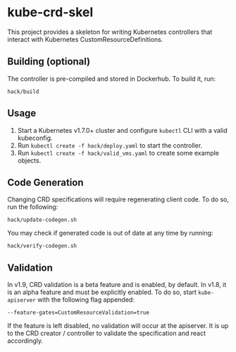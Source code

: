 kube-crd-skel
=============

This project provides a skeleton for writing Kubernetes controllers that interact with Kubernetes CustomResourceDefinitions.

## Building (optional)

The controller is pre-compiled and stored in Dockerhub. To build it, run:

`hack/build`

## Usage

1. Start a Kubernetes v1.7.0+ cluster and configure `kubectl` CLI with a valid kubeconfig.
2. Run `kubectl create -f hack/deploy.yaml` to start the controller.
3. Run `kubectl create -f hack/valid_vms.yaml` to create some example objects.

## Code Generation

Changing CRD specifications will require regenerating client code. To do so,
run the following:

`hack/update-codegen.sh`

You may check if generated code is out of date at any time by running:

`hack/verify-codegen.sh`

## Validation

In v1.9, CRD validation is a beta feature and is enabled, by default. In v1.8,
it is an alpha feature and must be explicitly enabled. To do so, start
`kube-apiserver` with the following flag appended:

`--feature-gates=CustomResourceValidation=true`

If the feature is left disabled, no validation will occur at the apiserver. It
is up to the CRD creator / controller to validate the specification and react
accordingly.
